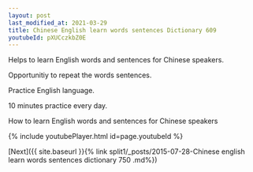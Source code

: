 ```yaml
---
layout: post
last_modified_at: 2021-03-29
title: Chinese English learn words sentences Dictionary 609 
youtubeId: pXUCczkbZ0E
---
```

 
 
Helps to learn English words and sentences for Chinese speakers.

Opportunitiy to repeat the words sentences. 

Practice English language. 
 
10 minutes practice every day. 
 
How to learn English words and sentences for Chinese speakers 
 
{% include youtubePlayer.html id=page.youtubeId %}
 
 
[Next]({{ site.baseurl }}{% link  split1/_posts/2015-07-28-Chinese english learn words sentences dictionary 750 .md%})
 
